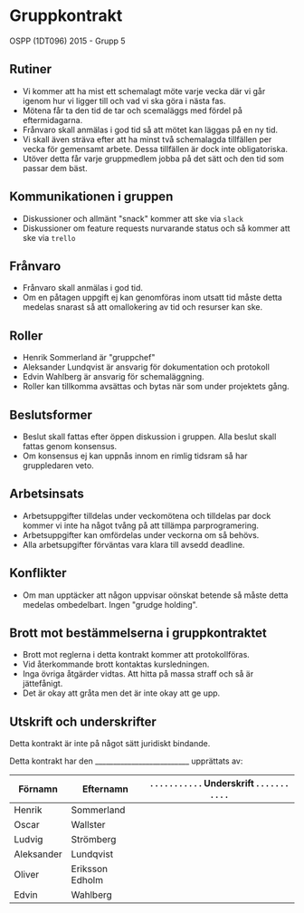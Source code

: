 # Gruppkontrakt

OSPP (1DT096) 2015 - Grupp 5



## Rutiner

- Vi kommer att ha mist ett schemalagt möte varje vecka där vi går igenom hur vi ligger till och vad vi ska göra i nästa fas.
- Mötena får ta den tid de tar och scemaläggs med fördel på eftermidagarna.
- Frånvaro skall anmälas i god tid så att mötet kan läggas på en ny tid.
- Vi skall även sträva efter att ha minst två schemalagda tillfällen per vecka för gemensamt arbete. Dessa tillfällen är dock inte obligatoriska.
- Utöver detta får varje gruppmedlem jobba på det sätt och den tid som passar dem bäst.


## Kommunikationen i gruppen

- Diskussioner och allmänt "snack" kommer att ske via `slack`
- Diskussioner om feature requests nurvarande status och så kommer att ske via `trello`


## Frånvaro
- Frånvaro skall anmälas i god tid.
- Om en påtagen uppgift ej kan genomföras inom utsatt tid måste detta medelas snarast så att
	omallokering av tid och resurser kan ske.

## Roller

- Henrik Sommerland är "gruppchef"
- Aleksander Lundqvist är ansvarig för dokumentation och protokoll
- Edvin Wahlberg är ansvarig för schemaläggning.
- Roller kan tillkomma avsättas och bytas när som under projektets gång.


## Beslutsformer

- Beslut skall fattas efter öppen diskussion i gruppen. Alla beslut skall fattas genom konsensus.
- Om konsensus ej kan uppnås innom en rimlig tidsram så har gruppledaren veto.

## Arbetsinsats

- Arbetsuppgifter tilldelas under veckomötena och tilldelas par dock kommer vi inte ha något tvång på att tillämpa parprogramering.
- Arbetsuppgifter kan omfördelas under veckorna om så behövs.
- Alla arbetsupgifter förväntas vara klara till avsedd deadline.

## Konflikter

- Om man upptäcker att någon uppvisar oönskat betende så måste detta medelas ombedelbart. Ingen "grudge holding".

## Brott mot bestämmelserna i gruppkontraktet

- Brott mot reglerna i detta kontrakt kommer att protokollföras.
- Vid återkommande brott kontaktas kursledningen.
- Inga övriga åtgärder vidtas. Att hitta på massa straff och så är jättefånigt.
- Det är okay att gråta men det är inte okay att ge upp.

## Utskrift och underskrifter

Detta kontrakt är inte på något sätt juridiskt bindande.

Detta kontrakt har den __________________________  upprättats av:


Förnamn | Efternamn | . . . . . . . . . . . Underskrift . . . . . . . . . . .
--------|-----------|------------
Henrik  | Sommerland |
Oscar  | Wallster     |
Ludvig  | Strömberg  |
Aleksander  | Lundqvist |
Oliver    | Eriksson Edholm    |
Edvin   | Wahlberg  |
